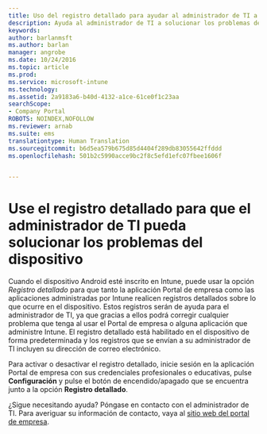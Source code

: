 ```yaml
---
title: Uso del registro detallado para ayudar al administrador de TI a solucionar los problemas del dispositivo | Microsoft Docs
description: Ayuda al administrador de TI a solucionar los problemas del dispositivo mediante el registro detallado
keywords: 
author: barlanmsft
ms.author: barlan
manager: angrobe
ms.date: 10/24/2016
ms.topic: article
ms.prod: 
ms.service: microsoft-intune
ms.technology: 
ms.assetid: 2a9183a6-b40d-4132-a1ce-61ce0f1c23aa
searchScope:
- Company Portal
ROBOTS: NOINDEX,NOFOLLOW
ms.reviewer: arnab
ms.suite: ems
translationtype: Human Translation
ms.sourcegitcommit: b6d5ea579b675d85d4404f289db83055642ffddd
ms.openlocfilehash: 501b2c5990acce9bc2f8c5efd1efc07fbee1606f


---
```



# <a name="use-verbose-logging-to-help-your-it-admin-fix-device-issues"></a>Use el registro detallado para que el administrador de TI pueda solucionar los problemas del dispositivo

Cuando el dispositivo Android esté inscrito en Intune, puede usar la opción *Registro detallado* para que tanto la aplicación Portal de empresa como las aplicaciones administradas por Intune realicen registros detallados sobre lo que ocurre en el dispositivo. Estos registros serán de ayuda para el administrador de TI, ya que gracias a ellos podrá corregir cualquier problema que tenga al usar el Portal de empresa o alguna aplicación que administre Intune. El registro detallado está habilitado en el dispositivo de forma predeterminada y los registros que se envían a su administrador de TI incluyen su dirección de correo electrónico.

Para activar o desactivar el registro detallado, inicie sesión en la aplicación Portal de empresa con sus credenciales profesionales o educativas, pulse **Configuración** y pulse el botón de encendido/apagado que se encuentra junto a la opción **Registro detallado**.

¿Sigue necesitando ayuda? Póngase en contacto con el administrador de TI. Para averiguar su información de contacto, vaya al [sitio web del portal de empresa](http://portal.manage.microsoft.com).



<!--HONumber=Dec16_HO2-->


